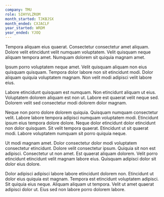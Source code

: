 ```yaml
---
company: TMU
role: SIHYVLZROM
month_started: TJKBJSX
month_ended: CXJACLF
year_started: WRDM
year_ended: YJOQ
---
```


Tempora aliquam eius quaerat. Consectetur consectetur amet aliquam. Dolore velit etincidunt velit numquam voluptatem. Velit quisquam neque aliquam tempora amet. Numquam dolorem sit quiquia magnam amet.

Ipsum porro voluptatem neque amet. Velit quisquam aliquam non eius quisquam quisquam. Tempora dolor labore non sit etincidunt modi. Dolor aliquam quiquia voluptatem magnam. Non velit modi adipisci velit labore eius.

Labore etincidunt quisquam est numquam. Non etincidunt aliquam ut eius. Voluptatem dolorem aliquam est non ut. Labore est quaerat velit neque sed. Dolorem velit sed consectetur modi dolorem dolor magnam.

Neque non porro dolore dolorem quiquia. Quisquam numquam consectetur velit. Labore labore tempora adipisci numquam voluptatem modi. Etincidunt ipsum eius tempora dolore dolore. Neque dolor etincidunt dolor etincidunt non dolor quisquam. Sit velit tempora quaerat. Etincidunt ut sit quaerat modi. Labore voluptatem numquam sit porro quiquia neque.

Ut modi magnam amet. Dolor consectetur dolor modi voluptatem consectetur etincidunt. Dolore velit consectetur ipsum. Quiquia sit non est adipisci. Consectetur ut non amet. Est quaerat aliquam dolorem. Velit porro etincidunt etincidunt velit magnam labore eius. Quisquam adipisci dolor sit dolor eius dolore.

Dolor adipisci adipisci labore labore etincidunt dolorem non. Etincidunt ut dolor eius quiquia est magnam. Tempora est etincidunt voluptatem adipisci. Sit quiquia eius neque. Aliquam aliquam ut tempora. Velit ut amet quaerat adipisci dolor ut. Eius sed non labore porro dolorem labore.
    
